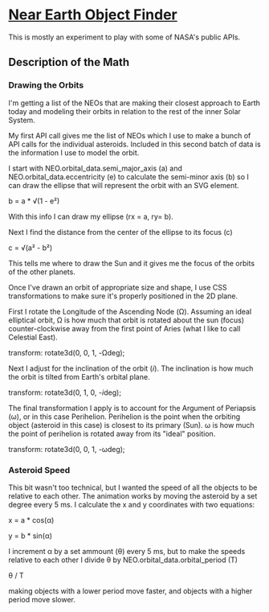 # [Near Earth Object Finder](https://dkallen78.github.io/neo-finder/neoIndex.html)

This is mostly an experiment to play with some of NASA's public APIs.

## Description of the Math

### Drawing the Orbits

I'm getting a list of the NEOs that are making their closest approach to Earth today and modeling their orbits in relation to the rest of the inner Solar System.

My first API call gives me the list of NEOs which I use to make a bunch of API calls for the individual asteroids. Included in this second batch of data is the information I use to model the orbit.

I start with NEO.orbital_data.semi_major_axis (a) and NEO.orbital_data.eccentricity (e) to calculate the semi-minor axis (b) so I can draw the ellipse that will represent the orbit with an SVG element.

b = a * √(1 - e²)

With this info I can draw my ellipse (rx = a, ry= b).

Next I find the distance from the center of the ellipse to its focus (c)

c = √(a² - b²)

This tells me where to draw the Sun and it gives me the focus of the orbits of the other planets.

Once I've drawn an orbit of appropriate size and shape, I use CSS transformations to make sure it's properly positioned in the 2D plane.

First I rotate the Longitude of the Ascending Node (Ω). Assuming an ideal elliptical orbit, Ω is how much that orbit is rotated about the sun (focus) counter-clockwise away from the first point of Aries (what I like to call Celestial East).

transform: rotate3d(0, 0, 1, -Ωdeg);

Next I adjust for the inclination of the orbit (𝘪). The inclination is how much the orbit is tilted from Earth's orbital plane.

transform: rotate3d(0, 1, 0, -𝘪deg);

The final transformation I apply is to account for the Argument of Periapsis (ω), or in this case Perihelion. Perihelion is the point when the orbiting object (asteroid in this case) is closest to its primary (Sun). ω is how much the point of perihelion is rotated away from its "ideal" position.

transform: rotate3d(0, 0, 1, -ωdeg);

### Asteroid Speed

This bit wasn't too technical, but I wanted the speed of all the objects to be relative to each other. The animation works by moving the asteroid by a set degree every 5 ms. I calculate the x and y coordinates with two equations:

x = a * cos(α)

y = b * sin(α)

I increment α by a set ammount (θ) every 5 ms, but to make the speeds relative to each other I divide θ by NEO.orbital_data.orbital_period (T)

θ / T

making objects with a lower period move faster, and objects with a higher period move slower.
